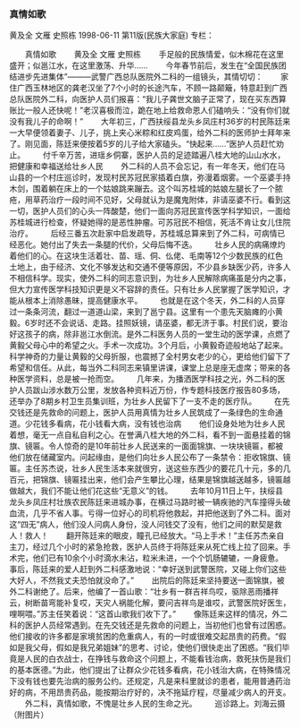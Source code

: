 ### 真情如歌
黄及全  文雁  史照栋
1998-06-11
第11版(民族大家庭)
专栏：

　　真情如歌
　　黄及全  文雁  史照栋
　　手足般的民族情爱，似木棉花在这里盛开；似邕江水，在这里激荡、升华……
　　今年春节前后，发生在“全国民族团结进步先进集体”———武警广西总队医院外二科的一组镜头，其情切切：
　　家住广西玉林地区的龚老汉坐了7个小时的长途汽车，不顾一路颠簸，特意赶到广西总队医院外二科，向医护人员们报喜：“我儿子龚世文脑子正常了，现在买东西算账比一般人还快呢！”老汉喜极而泣，跪在地上给救命恩人们磕响头：“没有你们就没有我儿子的命啊！”
　　大年初三，广西扶绥县龙头乡凤庄村36岁的村民陈廷来一大早便领着妻子、儿子，挑上夹心米粽和红皮鸡蛋，给外二科的医师护士拜年来了。刚见面，陈廷来便按着5岁的儿子给大家磕头。“快起来……”医护人员赶忙劝止。
　　付千辛万苦，进瑶乡侗寨，医护人员的足迹踏遍八桂大地的山山水水，把健康和幸福送给壮乡人民
　　外二科的人员不会忘记，有一年冬天，他们在马山县的一个村庄巡诊时，发现村民苏冠民家插着白旗，弥漫着烟雾。一个巫婆手持木剑，围着躺在床上的一个姑娘跳来蹦去。这个叫苏桂城的姑娘左腿长了一个脓疮，用草药治疗一段时间不见好，父母就认为是魔鬼附体，非请巫婆不行。看到这一切，医护人员们的心头一阵酸楚，他们一面向苏冠民宣传医学科学知识，一面给苏桂城进行检查，怀疑她得的是恶性肿瘤。可苏冠民不相信，死活不肯让女儿住院治疗。
　　后经三番五次赴家中启发疏导，苏桂城总算来到了外二科，可病情已经恶化。她付出了失去一条腿的代价，父母后悔不迭。
　　壮乡人民的病痛燎灼着他们的心。在这块生活着壮、苗、瑶、侗、仫佬、毛南等12个少数民族的红色土地上，由于经济、文化不够发达和交通不便等原因，不少县乡缺医少药，许多人不相信科学。现实，使外二科的同志意识到，为壮乡人民解除病痛虽是分内之事，但大力宣传医学科技知识更是义不容辞的责任。只有壮乡人民掌握了医学知识，才能从根本上消除愚昧，提高健康水平。
　　也就是在这个冬天，外二科的人员穿过一条条河流，翻过一道道山梁，来到了邕宁县。这里有一个患先天脑瘫的小黄毅。6岁时还不会说话、走路。挂照妖镜，请巫婆，都无济于事。村民们说，要治好这孩子的病，除非邕江水倒流。是外二科医务人员的一堂生动的医学课，点燃了黄毅父母心中的希望之火。手术一次成功。3个月后，小黄毅奇迹般地站了起来。科学神奇的力量让黄毅的父母折服，也震撼了全村男女老少的心，更给他们留下了希望和信任。从此，每当外二科同志来镇里讲课，课堂上总是座无虚席；带来的各种医学资料，总是被一抢而空。
　　几年来，为播洒医学科技之光，外二科的医护人员跋山涉水数万公里，发放各种资料近万份，作专题科技医疗报告80多场，还举办了8期乡村卫生员集训班，为壮乡人民留下了一支不走的医疗队。
　　在先交钱还是先救命的问题上，医护人员用真情为壮乡人民筑成了一条绿色的生命通道。少花钱多看病，花小钱看大病，没有钱也治病
　　他们设身处地为壮乡人民着想，毫无一点自私自利之心。在誉满八桂大地的外二科，看不到一面悬挂着的锦旗、镜匾。令人惊奇的是10年前壮乡人民送来的一面面锦旗、一块块镜匾，都被他们放在储藏室内。问起缘由，是他们向壮乡人民公布了一条禁令：拒收锦旗、镜匾。主任苏杰说，壮乡人民生活本来就很穷，送这些东西少的要花几十元，多的几百元，把锦旗、镜匾挂出来，他们会产生攀比心理，结果是锦旗越送越多，镜匾越做越大，我们不能让他们花这些“无意义”的钱。
　　去年10月11日上午，扶绥县龙头乡凤庄村壮族农民陈廷来进城办事，在横过马路时被一辆疾驰的汽车撞得头破血流，几乎不省人事。亏得一位好心的司机将他救起，并把他送到了外二科。面对这“四无”病人，他们没人问病人身份，没人问钱交了没有，他们之间的默契是救人！救人！
　　翻开陈廷来的眼皮，瞳孔已经放大。“马上手术！”主任苏杰亲自主刀，经过几个小时的紧急抢救，医护人员终于将陈廷来从死亡线上拉了回来。手术完，他们已有10余个小时滴水未沾，粒米未进，一个个饥肠辘辘，一身疲惫。事后，陈廷来的爱人赶到外二科感激地说：“幸好送到武警医院，又碰上你们这些大好人，不然我丈夫恐怕就没命了。”
　　出院后的陈廷来坚持要送一面锦旗，被外二科谢绝了。后来，他编了一首山歌：“壮乡有一群吉祥鸟哎，驱除恶雨播祥云，树断苗弯能补复哎，天灾人祸能化解，要问吉祥鸟是谁哎，武警医院好医生，哩啊喂。”苏主任笑着说：“这首山歌我们收下了。”
　　像陈廷来这样的情况，外二科的医护人员经常遇到。在先交钱还是先救命的问题上，当初他们也曾有过困惑。他们接收的许多都是家境贫困的危重病人，有的一时或很难交起昂贵的药费。“假如是我父母，假如是我兄弟姐妹”的思考、讨论，使他们很快走出了困惑。“我们毕竟是人民的白衣战士，在挣钱与救命这个问题上，不能看钱治病，救死扶伤是我们的基本医德。”为此，他们提出了让群众少花钱多看病，花小钱治大病，在特殊情况下没有钱也要先治病的服务公约。还规定，凡是来科里就诊的患者，能用普通药治好的病，不用昂贵药品，能按期治疗好的，决不拖延疗程，尽量减少病人的开支。
　　外二科，真情如歌，不愧是壮乡人民的生命之光。
　　巡诊路上。刘海云摄（附图片）
